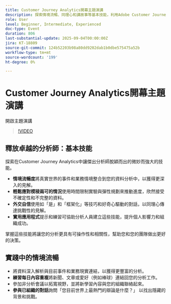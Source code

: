 ```yaml
---
title: Customer Journey Analytics開幕主題演講
description: 探索情境流暢、同理心和講故事等基本技能，利用Adobe Customer Journey Analytics提升您的影響力。
role: User
level: Beginner, Intermediate, Experienced
doc-type: Event
duration: 806
last-substantial-update: 2025-09-04T00:00:00Z
jira: KT-18809
source-git-commit: 124b52203b98a80dd9202dab1b0dbe575475a52b
workflow-type: tm+mt
source-wordcount: '199'
ht-degree: 0%

---
```



# Customer Journey Analytics開幕主題演講

開啟主題演講

>[!VIDEO](https://video.tv.adobe.com/v/3471135/?learn=on&enablevpops&captions=chi_hant)

## 釋放卓越的分析師：基本技能

探索在Customer Journey Analytics中讓傑出分析師脫穎而出的微妙而強大的技能。

* **情境流暢度**&#x200B;將真實世界的事件和業務情境整合到您的資料分析中，以獲得更深入的見解。
* **輕鬆應對模稜兩可的情況**&#x200B;使用時間限制實驗與彈性規劃來推動進度，欣然接受不確定性和不完整的資料。
* **外交自信**&#x200B;使用如「是」和「框架化」等技巧和好奇心驅動的對話，以同理心傳達挑戰性的見解。
* **實用應用程式**&#x200B;提示和練習可協助分析人員建立這些技能，提升個人影響力和組織成功。

掌握這些技能將讓您的分析更具有可操作性和相關性，幫助您和您的團隊做出更好的決策。

## 實踐中的情境流暢

* 將資料深入解析與目前事件和業務現實連結，以獲得更豐富的分析。
* **練習每日內容重複**&#x200B;將新聞、文章或愛好（例如棒球）連結回您的分析工作。
* 參加非分析會議以拓寬視野，並將新學習內容與您的組織聯絡起來。
* **參與已組織的對話**&#x200B;詢問「您目前世界上最熱門的辯論是什麼？」 以找出隱藏的背景和挑戰。